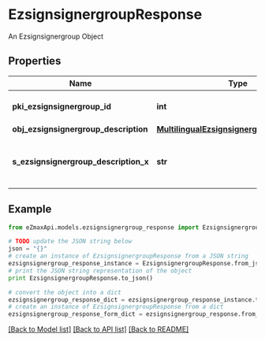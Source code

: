 # EzsignsignergroupResponse

An Ezsignsignergroup Object

## Properties

Name | Type | Description | Notes
------------ | ------------- | ------------- | -------------
**pki_ezsignsignergroup_id** | **int** | The unique ID of the Ezsignsignergroup | 
**obj_ezsignsignergroup_description** | [**MultilingualEzsignsignergroupDescription**](MultilingualEzsignsignergroupDescription.md) |  | 
**s_ezsignsignergroup_description_x** | **str** | The Description of the Ezsignsignergroup in the language of the requester | [optional] 

## Example

```python
from eZmaxApi.models.ezsignsignergroup_response import EzsignsignergroupResponse

# TODO update the JSON string below
json = "{}"
# create an instance of EzsignsignergroupResponse from a JSON string
ezsignsignergroup_response_instance = EzsignsignergroupResponse.from_json(json)
# print the JSON string representation of the object
print EzsignsignergroupResponse.to_json()

# convert the object into a dict
ezsignsignergroup_response_dict = ezsignsignergroup_response_instance.to_dict()
# create an instance of EzsignsignergroupResponse from a dict
ezsignsignergroup_response_form_dict = ezsignsignergroup_response.from_dict(ezsignsignergroup_response_dict)
```
[[Back to Model list]](../README.md#documentation-for-models) [[Back to API list]](../README.md#documentation-for-api-endpoints) [[Back to README]](../README.md)



